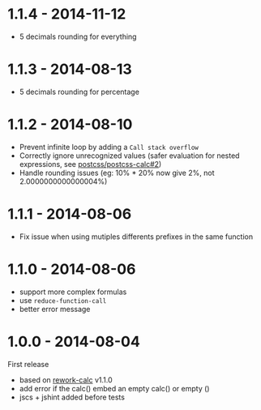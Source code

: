 # 1.1.4 - 2014-11-12

* 5 decimals rounding for everything

# 1.1.3 - 2014-08-13

* 5 decimals rounding for percentage

# 1.1.2 - 2014-08-10

* Prevent infinite loop by adding a `Call stack overflow`
* Correctly ignore unrecognized values (safer evaluation for nested expressions, see [postcss/postcss-calc#2](https://github.com/postcss/postcss-calc/issues/2))
* Handle rounding issues (eg: 10% * 20% now give 2%, not 2.0000000000000004%)

# 1.1.1 - 2014-08-06

* Fix issue when using mutiples differents prefixes in the same function

# 1.1.0 - 2014-08-06

* support more complex formulas
* use `reduce-function-call`
* better error message


# 1.0.0 - 2014-08-04

First release

- based on [rework-calc](https://github.com/reworkcss/rework-calc) v1.1.0
- add error if the calc() embed an empty calc() or empty ()
- jscs + jshint added before tests
